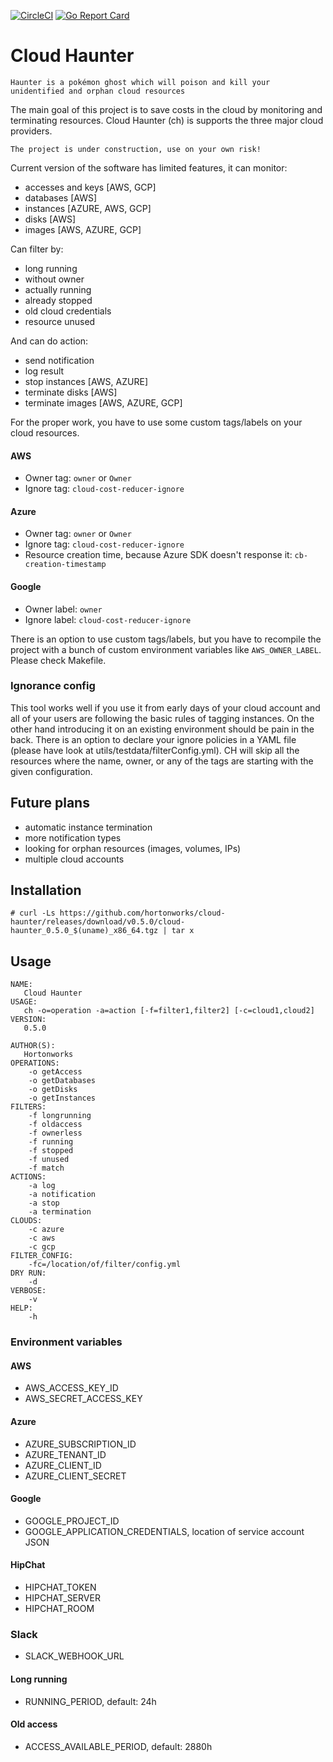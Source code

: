 [![CircleCI](https://circleci.com/gh/hortonworks/cloud-haunter.svg?style=shield)](https://circleci.com/gh/hortonworks/cloud-haunter) [![Go Report Card](https://goreportcard.com/badge/github.com/hortonworks/cloud-haunter)](https://goreportcard.com/report/github.com/hortonworks/cloud-haunter)

# Cloud Haunter

`Haunter is a pokémon ghost which will poison and kill your unidentified and orphan cloud resources`
 
The main goal of this project is to save costs in the cloud by monitoring and terminating resources.
Cloud Haunter (ch) is supports the three major cloud providers.

`The project is under construction, use on your own risk!`

Current version of the software has limited features, it can monitor:
 * accesses and keys [AWS, GCP]
 * databases [AWS]
 * instances [AZURE, AWS, GCP]
 * disks [AWS]
 * images [AWS, AZURE, GCP]

Can filter by:
 * long running
 * without owner
 * actually running
 * already stopped
 * old cloud credentials
 * resource unused

And can do action:
 * send notification
 * log result
 * stop instances [AWS, AZURE]
 * terminate disks [AWS]
 * terminate images [AWS, AZURE, GCP]

For the proper work, you have to use some custom tags/labels on your cloud resources.

#### AWS
 * Owner tag: `owner` or `Owner`
 * Ignore tag: `cloud-cost-reducer-ignore`

#### Azure
 * Owner tag: `owner` or `Owner`
 * Ignore tag: `cloud-cost-reducer-ignore`
 * Resource creation time, because Azure SDK doesn't response it: `cb-creation-timestamp`

#### Google
 * Owner label: `owner`
 * Ignore label: `cloud-cost-reducer-ignore`

There is an option to use custom tags/labels, but you have to recompile the project with a bunch of custom environment variables like `AWS_OWNER_LABEL`. Please check Makefile.

### Ignorance config

This tool works well if you use it from early days of your cloud account and all of your users are following the basic rules of tagging instances. On the other hand introducing it on an existing environment should be pain in the back.
There is an option to declare your ignore policies in a YAML file (please have look at utils/testdata/filterConfig.yml).
CH will skip all the resources where the name, owner, or any of the tags are starting with the given configuration.

## Future plans
 * automatic instance termination
 * more notification types
 * looking for orphan resources (images, volumes, IPs)
 * multiple cloud accounts

## Installation

`# curl -Ls https://github.com/hortonworks/cloud-haunter/releases/download/v0.5.0/cloud-haunter_0.5.0_$(uname)_x86_64.tgz | tar x`

## Usage

```
NAME:
   Cloud Haunter
USAGE:
   ch -o=operation -a=action [-f=filter1,filter2] [-c=cloud1,cloud2]
VERSION:
   0.5.0

AUTHOR(S):
   Hortonworks
OPERATIONS:
	-o getAccess
	-o getDatabases
	-o getDisks
	-o getInstances
FILTERS:
	-f longrunning
	-f oldaccess
	-f ownerless
	-f running
	-f stopped
	-f unused
	-f match
ACTIONS:
	-a log
	-a notification
	-a stop
	-a termination
CLOUDS:
	-c azure
	-c aws
	-c gcp
FILTER_CONFIG:
	-fc=/location/of/filter/config.yml
DRY RUN:
	-d
VERBOSE:
	-v
HELP:
	-h
```

### Environment variables

#### AWS
 * AWS_ACCESS_KEY_ID
 * AWS_SECRET_ACCESS_KEY

#### Azure
 * AZURE_SUBSCRIPTION_ID
 * AZURE_TENANT_ID
 * AZURE_CLIENT_ID
 * AZURE_CLIENT_SECRET

#### Google
 * GOOGLE_PROJECT_ID
 * GOOGLE_APPLICATION_CREDENTIALS, location of service account JSON 

#### HipChat
 * HIPCHAT_TOKEN
 * HIPCHAT_SERVER
 * HIPCHAT_ROOM

### Slack
 * SLACK_WEBHOOK_URL

#### Long running
 * RUNNING_PERIOD, default: 24h

#### Old access
 * ACCESS_AVAILABLE_PERIOD, default: 2880h

